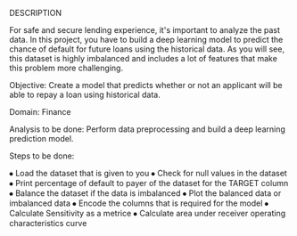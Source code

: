DESCRIPTION

For safe and secure lending experience, it's important to analyze the past data. In this project, you have to build a deep learning model to predict the chance of default for future loans using the historical data. As you will see, this dataset is highly imbalanced and includes a lot of features that make this problem more challenging.

Objective: Create a model that predicts whether or not an applicant will be able to repay a loan using historical data.

Domain: Finance

Analysis to be done: Perform data preprocessing and build a deep learning prediction model.

Steps to be done:

⦁ Load the dataset that is given to you
⦁ Check for null values in the dataset
⦁ Print percentage of default to payer of the dataset for the TARGET column
⦁ Balance the dataset if the data is imbalanced
⦁ Plot the balanced data or imbalanced data
⦁ Encode the columns that is required for the model
⦁ Calculate Sensitivity as a metrice
⦁ Calculate area under receiver operating characteristics curve
